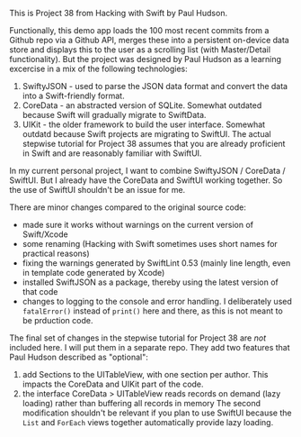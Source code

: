 This is Project 38 from Hacking with Swift by Paul Hudson.

Functionally, this demo app loads the 100 most recent commits from a Github repo via a Github API, 
merges these into a persistent on-device data store and displays this to the user as a scrolling list (with Master/Detail functionality).
But the project was designed by Paul Hudson as a learning excercise in a mix of the following technologies:
1. SwiftyJSON - used to parse the JSON data format and convert the data into a Swift-friendly format.
2. CoreData - an abstracted version of SQLite. Somewhat outdated because Swift will gradually migrate to SwiftData.
3. UIKit - the older framework to build the user interface. Somewhat outdatd because Swift projects are migrating to SwiftUI.
The actual stepwise tutorial for Project 38 assumes that you are already proficient in Swift and are reasonably familiar with SwiftUI.

In my current personal project, I want to combine SwiftyJSON / CoreData / SwiftUI. But I already have the CoreData and SwiftUI working together. So the use of SwiftUI shouldn't be an issue for me.

There are minor changes compared to the original source code:
- made sure it works without warnings on the current version of Swift/Xcode
- some renaming (Hacking with Swift sometimes uses short names for practical reasons)
- fixing the warnings generated by SwiftLint 0.53 (mainly line length, even in template code generated by Xcode) 
- installed SwiftJSON as a package, thereby using the latest version of that code
- changes to logging to the console and error handling. I deliberately used `fatalError()` instead of `print()` here and there, as this is not meant to be prduction code.

The final set of changes in the stepwise tutorial for Project 38 are _not_ included here.
I will put them in a separate repo. They add two features that Paul Hudson described as "optional":
1. add Sections to the UITableView, with one section per author. This impacts the CoreData and UIKit part of the code.
2. the interface CoreData > UITableView reads records on demand (lazy loading) rather than buffering all records in memory 
The second modification shouldn't be relevant if you plan to use SwiftUI
because the `List` and `ForEach` views together automatically provide lazy loading.
